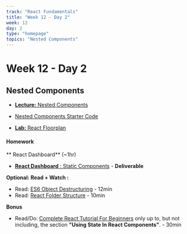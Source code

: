 ```yaml
---
track: "React Fundamentals"
title: "Week 12 - Day 2"
week: 12
day: 2
type: "homepage"
topics: "Nested Components"
---
```


# Week 12 - Day 2

## Nested Components

- [**Lecture:** Nested Components](/react-fundamentals/week-12/day-2/lecture-materials/nested-components)

- <a href="/downloads/react_fundamentals/starter-code.zip" download>Nested Components Starter Code</a>

- [**Lab:** React Floorplan](/react-fundamentals/week-12/day-2/lab/react-floorplan)


#### Homework

** React Dashboard** (~1hr)

- [**React Dashboard** : Static Components](/react-fundamentals/week-12/day-2/lab/react-static-components) - **Deliverable**


**Optional: Read + Watch :**

 - Read: [ES6 Object Destructuring](https://codeburst.io/es6-destructuring-the-complete-guide-7f842d08b98f) - 12min
 - Read: [React Folder Structure](https://www.robinwieruch.de/react-folder-structure?utm_campaign=Robin%20Wieruch%20-%20A%20Developer%27s%20Newsletter&utm_medium=email&utm_source=Revue%20newsletter) - 10min

 **Bonus**

 - Read/Do: [Complete React Tutorial For Beginners](https://daveceddia.com/react-tutorial/) only up to, but not including, the section **"Using State In React Components"**.  - 30min

